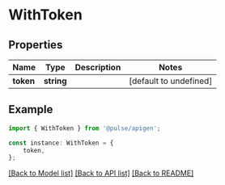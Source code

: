 # WithToken


## Properties

Name | Type | Description | Notes
------------ | ------------- | ------------- | -------------
**token** | **string** |  | [default to undefined]

## Example

```typescript
import { WithToken } from '@pulse/apigen';

const instance: WithToken = {
    token,
};
```

[[Back to Model list]](../README.md#documentation-for-models) [[Back to API list]](../README.md#documentation-for-api-endpoints) [[Back to README]](../README.md)
